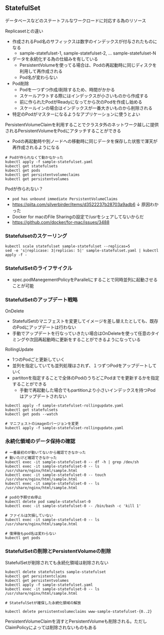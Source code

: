 ## StatefulSet
データベースなどのステートフルなワークロードに対応する為のリソース

Replicasetとの違い
- 作成されるPod名のサフィックスは数字のインデックスが付与されたものになる
  - sample-statefulset-1, sample-statefulset-2, ... sample-statefulset-N
- データを永続化する為の仕組みを有している
  - PersistentVolumeを使ってる場合は、Podの再起動時に同じディスクを利用して再作成される
  - Pod名が変わらない
- Pod削除
  - Podを一つずつ作成/削除するため、時間がかかる
  - スケールアウトする際にはインデックスが小さいものから作成する
  - 前に作られたPodがReadyになってから次のPodを作成し始める
  - スケールインの場合はインデックスが一番大きいものから削除される
- 特定のPodがマスターになるようなアプリケーションに使うとよい

PersistentVolumeClaimを利用することでクラスタ外のネットワーク越しに提供されるPersistentVolumeをPodにアタッチすることができる
  - Podの再起動時や別ノードへの移動時に同じデータを保存した状態で渾天が再作成されるようになる

```
# Podが作られなくて動かなかった
kubectl apply -f sample-statefulset.yaml
kubectl get statefulsets
kubectl get pods
kubectl get persistentvolumeclaims
kubectl get persistentvolumes
```

Podが作られない？
- `pod has unbound immediate PersistentVolumeClaims`
- https://qiita.com/silverbirder/items/d3522237b28703a9adb6
↓
原因わかった
- Docker for macのFile Sharingの設定で/usrをシェアしてないからだ
- https://github.com/docker/for-mac/issues/3488

### Statefulsetのスケーリング

```
kubectl scale statefulset sample-statefulset --replicas=5
sed -e 's|replicase: 3|replicas: 5|' sample-statefulset.yaml | kubectl apply -f -
```

### StatefulSetのライフサイクル
- spec.podManegementPolicyをParallelにすることで同時並列に起動させることが可能

### StatefulSetのアップデート戦略

OnDelete
- StatefulSetのマニフェストを変更してイメージを差し替えたとしても、既存のPodにアップデートは行わない
- 手動でアップデートを行なっていきたい場合はOnDeleteを使って任意のタイミングや次回再起動時に更新をすることができるようになっている

RollingUpdate
- 1つのPodごと更新していく
- 並列を指定していても並列処理はされず、１つずつPodをアップデートしていく
- partitonを指定することで全体のPodのうちどこPodまでを更新するかを指定することができる
  - 手動で再起動した場合でもpartitionより小さいインデックスを持つPodはアップデートされない

```
kubectl apply -f sample-statefulset-rollingupdate.yaml
kubectl get statefulsets
kubectl get pods --watch

# マニフェストのimageのバージョンを変更
kubectl apply -f sample-statefulset-rollingupdate.yaml
```

### 永続化領域のデータ保持の確認

```
# 一番最初のが動いてないから確認できなかった
# 動いたけど確認できなかった
kubectl exec -it sample-statefulset-0 -- df -h | grep /dev/sh
kubectl exec -it sample-statefulset-0 -- ls /usr/share/nginx/html/sample.html
kubectl exec -it sample-statefulset-0 -- touch /usr/share/nginx/html/sample.html
kubectl exec -it sample-statefulset-0 -- ls /usr/share/nginx/html/sample.html

# podの予期せぬ停止
kubectl delete pod sample-statefulset-0
kubectl exec -it sample-statefulset-0 -- /bin/bash -c 'kill 1'

# ファイルは欠損していない
kubectl exec -it sample-statefulset-0 -- ls /usr/share/nginx/html/sample.html

# 復帰後もpod名は変わらない
kubectl get pods
```

### StatefulSetの削除とPersistentVolumeの削除

StatefulSetが削除されても永続化領域は削除されない

```
kubectl delete statefulsets sample-statefulset
kubectl get persistentclaims
kubectl get persistentvolumes
kubectl apply -f sample-statefulset.yaml
kubectl exec -it sample-statefulset-0 -- ls /usr/share/nginx/html/sample.html

# StatefulSetが確保した永続化領域の解放

kubectl delete persistentvolumeclaims www-sample-statefulset-{0..2}
```

PersistentVolumeClaimを消すとPersistentVolumeも削除される。ただしClaimPolicyによっては削除されないものもある
